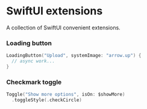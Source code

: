 # SwiftUI extensions

A collection of SwiftUI convenient extensions.

### Loading button

```swift
LoadingButton("Upload", systemImage: "arrow.up") {
  // async work...
}
```

### Checkmark toggle

```swift
Toggle("Show more options", isOn: $showMore)
  .toggleStyle(.checkCircle)
```
